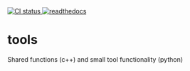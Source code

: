 <!--
SPDX-FileCopyrightText: 2022 Peter Urban, Ghent University

SPDX-License-Identifier: CC0-1.0
-->
<a href="https://github.com/themachinethatgoesping/tools/actions/workflows/meson_ci.yml">
  <img src="https://github.com/themachinethatgoesping/tools/actions/workflows/meson_ci.yml/badge.svg" alt='CI status'/>
</a>

<a href="https://themachinethatgoesping.readthedocs.io/projects/tools/">
  <img src="https://readthedocs.org/projects/themachinethatgoesping/projects/tools/badge/?version=latest" alt='readthedocs'/>
</a>

# tools
Shared functions (c++) and small tool functionality (python)
